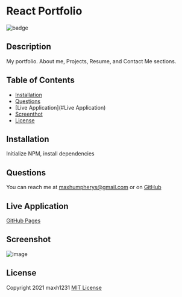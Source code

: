   # React Portfolio
  ![badge](https://img.shields.io/badge/license-MIT-blue)

  ## Description
  My portfolio. About me, Projects, Resume, and Contact Me sections.

  ## Table of Contents
  - [Installation](#Installation)
  - [Questions](#Questions)
  - [Live Application](#Live Application)
  - [Screenthot](#Screenshot)
  - [License](#License)

  ## Installation
  Initialize NPM, install dependencies

  ## Questions 
  You can reach me at maxhumpherys@gmail.com or on [GitHub](https://github.com/maxh1231)

  ## Live Application
  [GitHub Pages](https://maxh1231.github.io/react-portfolio/)

  ## Screenshot
  ![image](https://user-images.githubusercontent.com/41771785/152665046-cdbe2504-9153-4758-8ed1-5fd26bd9ca7d.png)

  ## License
  
Copyright 2021 maxh1231
[MIT License](https://opensource.org/licenses/MIT)
